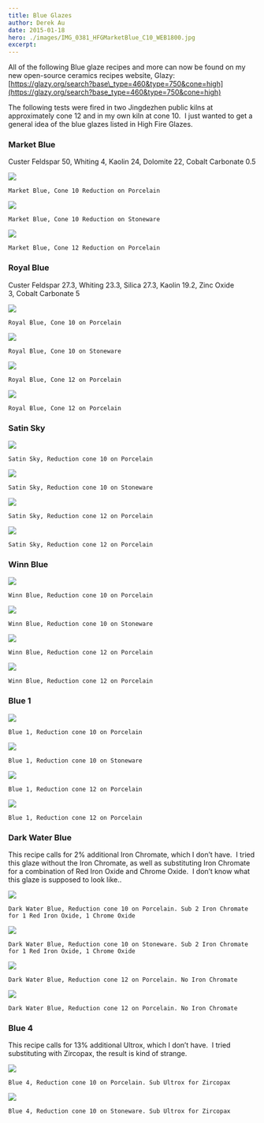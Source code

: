 ```yaml
---
title: Blue Glazes
author: Derek Au
date: 2015-01-18
hero: ./images/IMG_0381_HFGMarketBlue_C10_WEB1800.jpg
excerpt: 
---
```


All of the following Blue glaze recipes and more can now be found on my new open-source ceramics recipes website, Glazy: [https://glazy.org/search?base\_type=460&type=750&cone=high](https://glazy.org/search?base_type=460&type=750&cone=high)

The following tests were fired in two Jingdezhen public kilns at approximately cone 12 and in my own kiln at cone 10.  I just wanted to get a general idea of the blue glazes listed in High Fire Glazes.  

### Market Blue

Custer Feldspar 50, Whiting 4, Kaolin 24, Dolomite 22, Cobalt Carbonate 0.5

![](./images/IMG_0381_HFGMarketBlue_C10_WEB1800.jpg)
    
    Market Blue, Cone 10 Reduction on Porcelain
    
![](./images/IMG_0399_HFGMarketBlue_C10_WEB1800.jpg)
    
    Market Blue, Cone 10 Reduction on Stoneware
    
![](./images/IMG_9952-Market-Blue.jpg)
    
    Market Blue, Cone 12 Reduction on Porcelain
    

### Royal Blue

Custer Feldspar 27.3, Whiting 23.3, Silica 27.3, Kaolin 19.2, Zinc Oxide 3, Cobalt Carbonate 5

![](./images/IMG_0385_HFGRoyalBlue_C10_WEB1800.jpg)
    
    Royal Blue, Cone 10 on Porcelain
    
![](./images/IMG_0396_HFGRoyalBlue_C10_WEB1800.jpg)
    
    Royal Blue, Cone 10 on Stoneware
    
![](./images/IMG_9950-Royal-Blue.jpg)
    
    Royal Blue, Cone 12 on Porcelain
    
![](./images/IMG_9951-Royal-Blue.jpg)
    
    Royal Blue, Cone 12 on Porcelain
    

### Satin Sky

![](./images/IMG_0379_HFGSatinSky_C10_WEB1800.jpg)
    
    Satin Sky, Reduction cone 10 on Porcelain
    
![](./images/IMG_0392_HFGSatinSky_C10_WEB1800.jpg)
    
    Satin Sky, Reduction cone 10 on Stoneware
    
![](./images/IMG_9953-Satin-Sky.jpg)
    
    Satin Sky, Reduction cone 12 on Porcelain
    
![](./images/IMG_9954-Satin-Sky.jpg)
    
    Satin Sky, Reduction cone 12 on Porcelain
    

### Winn Blue

![](./images/IMG_0375_HFGWInnBlue_C10_WEB1800.jpg)
    
    Winn Blue, Reduction cone 10 on Porcelain
    
![](./images/IMG_0376_HFGWInnBlue_C10_WEB1800.jpg)
    
    Winn Blue, Reduction cone 10 on Stoneware
    
![](./images/IMG_9955-Winn-Blue.jpg)
    
    Winn Blue, Reduction cone 12 on Porcelain
    
![](./images/IMG_9956-Winn-Blue.jpg)
    
    Winn Blue, Reduction cone 12 on Porcelain
    

### Blue 1

![](./images/IMG_0369_HFGBlue1_C10_WEB1800.jpg)
    
    Blue 1, Reduction cone 10 on Porcelain
    
![](./images/IMG_0370_HFGBlue1_C10_WEB1800.jpg)
    
    Blue 1, Reduction cone 10 on Stoneware
    
![](./images/IMG_9958-Blue-1.jpg)
    
    Blue 1, Reduction cone 12 on Porcelain
    
![](./images/IMG_9957-Blue-1.jpg)
    
    Blue 1, Reduction cone 12 on Porcelain
    

### Dark Water Blue

This recipe calls for 2% additional Iron Chromate, which I don’t have.  I tried this glaze without the Iron Chromate, as well as substituting Iron Chromate for a combination of Red Iron Oxide and Chrome Oxide.  I don’t know what this glaze is supposed to look like..

![](./images/IMG_0383_HFGDarkWater_C10_WEB1800.jpg)
    
    Dark Water Blue, Reduction cone 10 on Porcelain. Sub 2 Iron Chromate for 1 Red Iron Oxide, 1 Chrome Oxide
    
![](./images/IMG_0395_HFGDarkWater_C10_WEB1800.jpg)
    
    Dark Water Blue, Reduction cone 10 on Stoneware. Sub 2 Iron Chromate for 1 Red Iron Oxide, 1 Chrome Oxide
    
![](./images/IMG_9959-Dark-Water-Blue.jpg)
    
    Dark Water Blue, Reduction cone 12 on Porcelain. No Iron Chromate
    
![](./images/IMG_9960-Dark-Water-Blue.jpg)
    
    Dark Water Blue, Reduction cone 12 on Porcelain. No Iron Chromate
    

### Blue 4

This recipe calls for 13% additional Ultrox, which I don’t have.  I tried substituting with Zircopax, the result is kind of strange.

![](./images/IMG_0365_HFGBlue4Zirconium_C10_WEB1800.jpg)
    
    Blue 4, Reduction cone 10 on Porcelain. Sub Ultrox for Zircopax
    
![](./images/IMG_0363_HFGBlue4Zirconium_C10_WEB1800.jpg)
    
    Blue 4, Reduction cone 10 on Stoneware. Sub Ultrox for Zircopax
